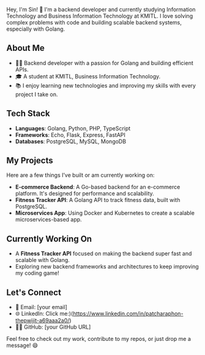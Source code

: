 Hey, I'm Sin! 👋 I'm a backend developer and currently studying Information Technology and Business Information Technology at KMITL. I love solving complex problems with code and building scalable backend systems, especially with Golang.

## About Me
- 🧑‍💻 Backend developer with a passion for Golang and building efficient APIs.
- 🎓 A student at KMITL, Business Information Technology.
- 📚 I enjoy learning new technologies and improving my skills with every project I take on.

## Tech Stack
- **Languages**: Golang, Python, PHP, TypeScript
- **Frameworks**: Echo, Flask, Express, FastAPI
- **Databases**: PostgreSQL, MySQL, MongoDB

## My Projects
Here are a few things I’ve built or am currently working on:
- **E-commerce Backend**: A Go-based backend for an e-commerce platform. It's designed for performance and scalability.
- **Fitness Tracker API**: A Golang API to track fitness data, built with PostgreSQL.
- **Microservices App**: Using Docker and Kubernetes to create a scalable microservices-based app.

## Currently Working On
- A **Fitness Tracker API** focused on making the backend super fast and scalable with Golang.
- Exploring new backend frameworks and architectures to keep improving my coding game!

## Let's Connect
- 📧 Email: [your email]
- 🌐 LinkedIn: Click me:)(https://www.linkedin.com/in/patcharaphon-thepwijit-a69aaa2a0/)
- 👨‍💻 GitHub: [your GitHub URL]

Feel free to check out my work, contribute to my repos, or just drop me a message! 😄
